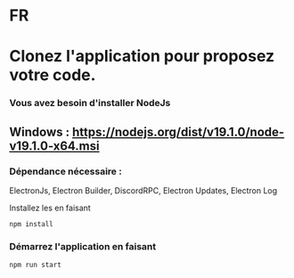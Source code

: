 <h1>FR</h1>

# Clonez l'application pour proposez votre code.

### Vous avez besoin d'installer NodeJs
## Windows : https://nodejs.org/dist/v19.1.0/node-v19.1.0-x64.msi

### Dépendance nécessaire :
ElectronJs, Electron Builder, DiscordRPC, Electron Updates, Electron Log

Installez les en faisant
```
npm install
```

### Démarrez l'application en faisant
````
npm run start
````